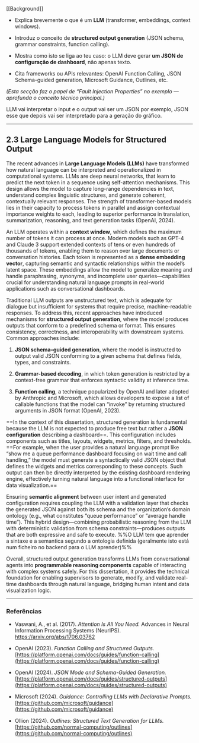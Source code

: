 [[Background]]
- Explica brevemente o que é um **LLM** (transformer, embeddings, context windows).
    
- Introduz o conceito de **structured output generation** (JSON schema, grammar constraints, function calling).
    
- Mostra como isto se liga ao teu caso: o LLM deve gerar **um JSON de configuração de dashboard**, não apenas texto.
    
- Cita frameworks ou APIs relevantes: OpenAI Function Calling, JSON Schema-guided generation, Microsoft Guidance, Outlines, etc.
    

_(Esta secção faz o papel de “Fault Injection Properties” no exemplo — aprofunda o conceito técnico principal.)_


LLM vai interpretar o input e o output vai ser um JSON por exemplo, JSON esse que depois vai ser interpretado para a geração do gráfico.

---

## 2.3 Large Language Models for Structured Output

The recent advances in **Large Language Models (LLMs)** have transformed how natural language can be interpreted and operationalized in computational systems. LLMs are deep neural networks, that learn to predict the next token in a sequence using self-attention mechanisms. This design allows the model to capture long-range dependencies in text, understand complex linguistic structures, and generate coherent, contextually relevant responses. The strength of transformer-based models lies in their capacity to process tokens in parallel and assign contextual importance weights to each, leading to superior performance in translation, summarization, reasoning, and text generation tasks (OpenAI, 2024).

An LLM operates within a **context window**, which defines the maximum number of tokens it can process at once. Modern models such as GPT-4 and Claude 3 support extended contexts of tens or even hundreds of thousands of tokens, enabling them to reason over large documents or conversation histories. Each token is represented as a **dense embedding vector**, capturing semantic and syntactic relationships within the model’s latent space. These embeddings allow the model to generalize meaning and handle paraphrasing, synonyms, and incomplete user queries—capabilities crucial for understanding natural language prompts in real-world applications such as conversational dashboards.

Traditional LLM outputs are unstructured text, which is adequate for dialogue but insufficient for systems that require precise, machine-readable responses. To address this, recent approaches have introduced mechanisms for **structured output generation**, where the model produces outputs that conform to a predefined schema or format. This ensures consistency, correctness, and interoperability with downstream systems. Common approaches include:

1. **JSON schema–guided generation**, where the model is instructed to output valid JSON conforming to a given schema that defines fields, types, and constraints.
    
2. **Grammar-based decoding**, in which token generation is restricted by a context-free grammar that enforces syntactic validity at inference time.
    
3. **Function calling**, a technique popularized by OpenAI and later adopted by Anthropic and Microsoft, which allows developers to expose a list of callable functions that the model can “invoke” by returning structured arguments in JSON format (OpenAI, 2023).
    

==In the context of this dissertation, structured generation is fundamental because the LLM is not expected to produce free text but rather a **JSON configuration** describing a dashboard==. This configuration includes components such as titles, layouts, widgets, metrics, filters, and thresholds. ==For example, when the user provides a natural language prompt like “show me a queue performance dashboard focusing on wait time and call handling,” the model must generate a syntactically valid JSON object that defines the widgets and metrics corresponding to these concepts. Such output can then be directly interpreted by the existing dashboard rendering engine, effectively turning natural language into a functional interface for data visualization.==

Ensuring **semantic alignment** between user intent and generated configuration requires coupling the LLM with a validation layer that checks the generated JSON against both its schema and the organization’s domain ontology (e.g., what constitutes “queue performance” or “average handle time”). This hybrid design—combining probabilistic reasoning from the LLM with deterministic validation from schema constraints—produces outputs that are both expressive and safe to execute. %%O LLM tem que aprender a sintaxe e a semantica segundo a ontologia definida (geralmente isto está num ficheiro no backend para o LLM aprender)%%

Overall, structured output generation transforms LLMs from conversational agents into **programmable reasoning components** capable of interacting with complex systems safely. For this dissertation, it provides the technical foundation for enabling supervisors to generate, modify, and validate real-time dashboards through natural language, bridging human intent and data visualization logic.

---

### Referências

- Vaswani, A., et al. (2017). _Attention Is All You Need._ Advances in Neural Information Processing Systems (NeurIPS). https://arxiv.org/abs/1706.03762
    
- OpenAI (2023). _Function Calling and Structured Outputs._ [https://platform.openai.com/docs/guides/function-calling](https://platform.openai.com/docs/guides/function-calling)
    
- OpenAI (2024). _JSON Mode and Schema-Guided Generation._ [https://platform.openai.com/docs/guides/structured-outputs](https://platform.openai.com/docs/guides/structured-outputs)
    
- Microsoft (2024). _Guidance: Controlling LLMs with Declarative Prompts._ [https://github.com/microsoft/guidance](https://github.com/microsoft/guidance)
    
- Ollion (2024). _Outlines: Structured Text Generation for LLMs._ [https://github.com/normal-computing/outlines](https://github.com/normal-computing/outlines)
